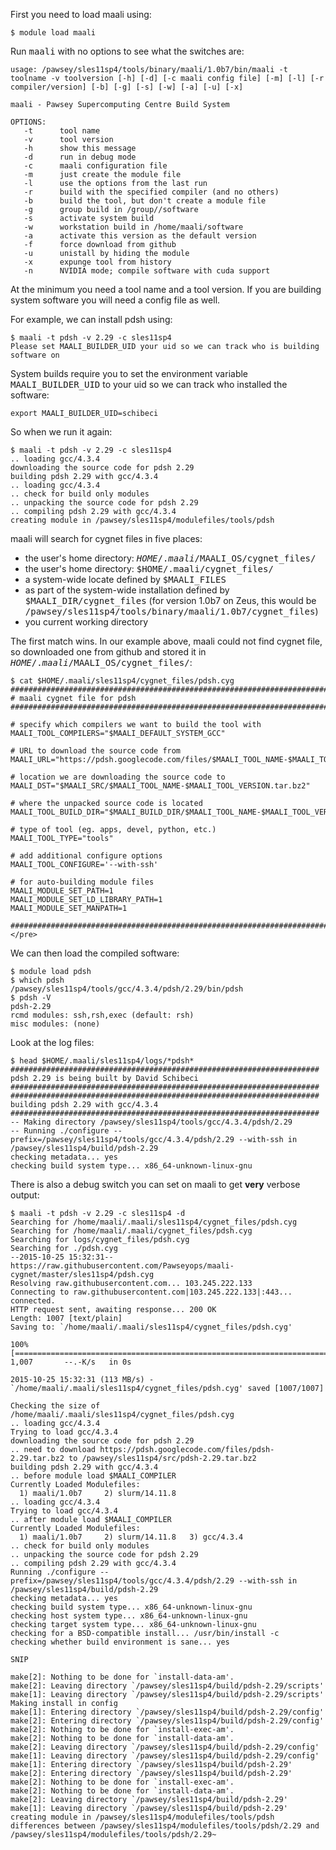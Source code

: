 First you need to load maali using:

    $ module load maali

Run <tt>maali</tt> with no options to see what the switches are:

    usage: /pawsey/sles11sp4/tools/binary/maali/1.0b7/bin/maali -t toolname -v toolversion [-h] [-d] [-c maali config file] [-m] [-l] [-r compiler/version] [-b] [-g] [-s] [-w] [-a] [-u] [-x]

	maali - Pawsey Supercomputing Centre Build System

	OPTIONS:
	   -t      tool name
	   -v      tool version
	   -h      show this message
	   -d      run in debug mode
	   -c      maali configuration file
	   -m      just create the module file
	   -l      use the options from the last run
	   -r      build with the specified compiler (and no others)
	   -b      build the tool, but don't create a module file
	   -g      group build in /group//software
	   -s      activate system build
	   -w      workstation build in /home/maali/software
	   -a      activate this version as the default version
	   -f      force download from github
	   -u      unistall by hiding the module
	   -x      expunge tool from history
	   -n      NVIDIA mode; compile software with cuda support

At the minimum you need a tool name and a tool version. If you are building system software you will need a config file as well.

For example, we can install pdsh using:

    $ maali -t pdsh -v 2.29 -c sles11sp4
    Please set MAALI_BUILDER_UID your uid so we can track who is building software on 

System builds require you to set the environment variable <tt>MAALI_BUILDER_UID</tt> to your uid so we can track who installed the software:

    export MAALI_BUILDER_UID=schibeci

So when we run it again:

    $ maali -t pdsh -v 2.29 -c sles11sp4
    .. loading gcc/4.3.4
    downloading the source code for pdsh 2.29
    building pdsh 2.29 with gcc/4.3.4
    .. loading gcc/4.3.4
    .. check for build only modules
    .. unpacking the source code for pdsh 2.29
    .. compiling pdsh 2.29 with gcc/4.3.4
    creating module in /pawsey/sles11sp4/modulefiles/tools/pdsh

maali will search for cygnet files in five places:
* the user's home directory: <tt>$HOME/.maali/$MAALI_OS/cygnet_files/</tt>
* the user's home directory: <tt>$HOME/.maali/cygnet_files/</tt>
* a system-wide locate defined by <tt>$MAALI_FILES</tt>
* as part of the system-wide installation defined by <tt>$MAALI_DIR/cygnet_files</tt> (for version 1.0b7 on Zeus, this would be <tt>/pawsey/sles11sp4/tools/binary/maali/1.0b7/cygnet_files</tt>)
* you current working directory

The first match wins. In our example above, maali could not find cygnet file, so downloaded one from github and stored it in <tt>$HOME/.maali/$MAALI_OS/cygnet_files/</tt>:

    $ cat $HOME/.maali/sles11sp4/cygnet_files/pdsh.cyg
	##############################################################################
	# maali cygnet file for pdsh
	##############################################################################

	# specify which compilers we want to build the tool with
	MAALI_TOOL_COMPILERS="$MAALI_DEFAULT_SYSTEM_GCC"

	# URL to download the source code from
	MAALI_URL="https://pdsh.googlecode.com/files/$MAALI_TOOL_NAME-$MAALI_TOOL_VERSION.tar.bz2"

	# location we are downloading the source code to
	MAALI_DST="$MAALI_SRC/$MAALI_TOOL_NAME-$MAALI_TOOL_VERSION.tar.bz2"

	# where the unpacked source code is located
	MAALI_TOOL_BUILD_DIR="$MAALI_BUILD_DIR/$MAALI_TOOL_NAME-$MAALI_TOOL_VERSION"

	# type of tool (eg. apps, devel, python, etc.)
	MAALI_TOOL_TYPE="tools"

	# add additional configure options
	MAALI_TOOL_CONFIGURE='--with-ssh'

	# for auto-building module files
	MAALI_MODULE_SET_PATH=1
	MAALI_MODULE_SET_LD_LIBRARY_PATH=1
	MAALI_MODULE_SET_MANPATH=1

	##############################################################################</pre>

We can then load the compiled software:

    $ module load pdsh
	$ which pdsh
	/pawsey/sles11sp4/tools/gcc/4.3.4/pdsh/2.29/bin/pdsh
	$ pdsh -V
	pdsh-2.29
	rcmd modules: ssh,rsh,exec (default: rsh)
	misc modules: (none)

Look at the log files:

    $ head $HOME/.maali/sles11sp4/logs/*pdsh*
	#####################################################################
	pdsh 2.29 is being built by David Schibeci
	#####################################################################
	#####################################################################
	building pdsh 2.29 with gcc/4.3.4
	#####################################################################
	-- Making directory /pawsey/sles11sp4/tools/gcc/4.3.4/pdsh/2.29
	-- Running ./configure --prefix=/pawsey/sles11sp4/tools/gcc/4.3.4/pdsh/2.29 --with-ssh in /pawsey/sles11sp4/build/pdsh-2.29
	checking metadata... yes
	checking build system type... x86_64-unknown-linux-gnu

There is also a debug switch you can set on maali to get **very** verbose output:

    $ maali -t pdsh -v 2.29 -c sles11sp4 -d
	Searching for /home/maali/.maali/sles11sp4/cygnet_files/pdsh.cyg
	Searching for /home/maali/.maali/cygnet_files/pdsh.cyg
	Searching for logs/cygnet_files/pdsh.cyg
	Searching for ./pdsh.cyg
	--2015-10-25 15:32:31--  https://raw.githubusercontent.com/Pawseyops/maali-cygnet/master/sles11sp4/pdsh.cyg
	Resolving raw.githubusercontent.com... 103.245.222.133
	Connecting to raw.githubusercontent.com|103.245.222.133|:443... connected.
	HTTP request sent, awaiting response... 200 OK
	Length: 1007 [text/plain]
	Saving to: `/home/maali/.maali/sles11sp4/cygnet_files/pdsh.cyg'

	100%[=========================================================================================================================================>] 1,007       --.-K/s   in 0s      

	2015-10-25 15:32:31 (113 MB/s) - `/home/maali/.maali/sles11sp4/cygnet_files/pdsh.cyg' saved [1007/1007]

	Checking the size of /home/maali/.maali/sles11sp4/cygnet_files/pdsh.cyg
	.. loading gcc/4.3.4
	Trying to load gcc/4.3.4
	downloading the source code for pdsh 2.29
	.. need to download https://pdsh.googlecode.com/files/pdsh-2.29.tar.bz2 to /pawsey/sles11sp4/src/pdsh-2.29.tar.bz2
	building pdsh 2.29 with gcc/4.3.4
	.. before module load $MAALI_COMPILER
	Currently Loaded Modulefiles:
	  1) maali/1.0b7     2) slurm/14.11.8
	.. loading gcc/4.3.4
	Trying to load gcc/4.3.4
	.. after module load $MAALI_COMPILER
	Currently Loaded Modulefiles:
	  1) maali/1.0b7     2) slurm/14.11.8   3) gcc/4.3.4
	.. check for build only modules
	.. unpacking the source code for pdsh 2.29
	.. compiling pdsh 2.29 with gcc/4.3.4
	Running ./configure --prefix=/pawsey/sles11sp4/tools/gcc/4.3.4/pdsh/2.29 --with-ssh in /pawsey/sles11sp4/build/pdsh-2.29
	checking metadata... yes
	checking build system type... x86_64-unknown-linux-gnu
	checking host system type... x86_64-unknown-linux-gnu
	checking target system type... x86_64-unknown-linux-gnu
	checking for a BSD-compatible install... /usr/bin/install -c
	checking whether build environment is sane... yes

	SNIP

	make[2]: Nothing to be done for `install-data-am'.
	make[2]: Leaving directory `/pawsey/sles11sp4/build/pdsh-2.29/scripts'
	make[1]: Leaving directory `/pawsey/sles11sp4/build/pdsh-2.29/scripts'
	Making install in config
	make[1]: Entering directory `/pawsey/sles11sp4/build/pdsh-2.29/config'
	make[2]: Entering directory `/pawsey/sles11sp4/build/pdsh-2.29/config'
	make[2]: Nothing to be done for `install-exec-am'.
	make[2]: Nothing to be done for `install-data-am'.
	make[2]: Leaving directory `/pawsey/sles11sp4/build/pdsh-2.29/config'
	make[1]: Leaving directory `/pawsey/sles11sp4/build/pdsh-2.29/config'
	make[1]: Entering directory `/pawsey/sles11sp4/build/pdsh-2.29'
	make[2]: Entering directory `/pawsey/sles11sp4/build/pdsh-2.29'
	make[2]: Nothing to be done for `install-exec-am'.
	make[2]: Nothing to be done for `install-data-am'.
	make[2]: Leaving directory `/pawsey/sles11sp4/build/pdsh-2.29'
	make[1]: Leaving directory `/pawsey/sles11sp4/build/pdsh-2.29'
	creating module in /pawsey/sles11sp4/modulefiles/tools/pdsh
	differences between /pawsey/sles11sp4/modulefiles/tools/pdsh/2.29 and /pawsey/sles11sp4/modulefiles/tools/pdsh/2.29~